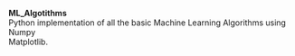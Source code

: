 **ML_Algotithms**<br>
Python implementation of all the basic Machine Learning Algorithms using <br>
Numpy<br>
Matplotlib.
